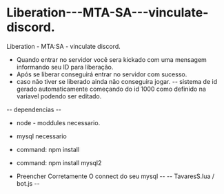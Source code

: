 # Liberation---MTA-SA---vinculate-discord.
Liberation - MTA:SA - vinculate discord.


- Quando entrar no servidor você sera kickado com uma mensagem informando seu ID para liberação.
- Após se liberar conseguirá entrar no servidor com sucesso.
- caso não tiver se liberado ainda não conseguira jogar.
-- sistema de id gerado automaticamente começando do id 1000 como definido na variavel podendo ser editado.

-- dependencias -- 
- node - moddules necessario.
- mysql necessario 
- command: npm install
- command: npm install mysql2

- Preencher Corretamente O connect do seu mysql -- 
        -- TavaresS.lua / bot.js --
